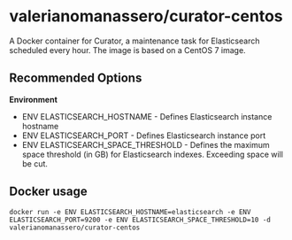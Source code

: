 # valerianomanassero/curator-centos
A Docker container for Curator, a maintenance task for Elasticsearch scheduled every hour.
The image is based on a CentOS 7 image.

## Recommended Options

**Environment**

- ENV ELASTICSEARCH_HOSTNAME - Defines Elasticsearch instance hostname
- ENV ELASTICSEARCH_PORT - Defines Elasticsearch instance port
- ENV ELASTICSEARCH_SPACE_THRESHOLD - Defines the maximum space threshold (in GB) for Elasticsearch indexes. Exceeding space will be cut. 

## Docker usage

```
docker run -e ENV ELASTICSEARCH_HOSTNAME=elasticsearch -e ENV ELASTICSEARCH_PORT=9200 -e ENV ELASTICSEARCH_SPACE_THRESHOLD=10 -d valerianomanassero/curator-centos
```
